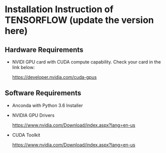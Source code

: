 # Installation Instruction of TENSORFLOW (update the version here)
## Hardware Requirements
- NVIDI GPU card with CUDA compute capability. Check your card in the link below:

  https://developer.nvidia.com/cuda-gpus
 
## Software Requirements
- Anconda with Python 3.6 Installer
- NVIDIA GPU Drivers

  https://www.nvidia.com/Download/index.aspx?lang=en-us
- CUDA Toolkit

  https://www.nvidia.com/Download/index.aspx?lang=en-us
